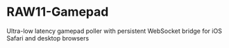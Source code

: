 # RAW11-Gamepad
Ultra-low latency gamepad poller with persistent WebSocket bridge for iOS Safari and desktop browsers
